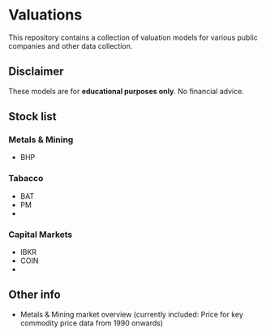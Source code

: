 # Valuations
This repository contains a collection of valuation models for various public companies and other data collection.

## Disclaimer
These models are for **educational purposes only**. No financial advice.

## Stock list

### Metals & Mining
- BHP

### Tabacco
- BAT
- PM
-

### Capital Markets
- IBKR
- COIN
- 

## Other info
- Metals & Mining market overview (currently included: Price for key commodity price data from 1990 onwards)
